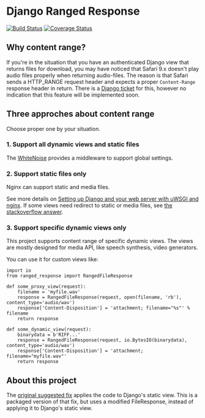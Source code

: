 # Django Ranged Response
[![Build Status](https://travis-ci.org/i3thuan5/django-ranged-response.svg?branch=master)](https://travis-ci.org/i3thuan5/django-ranged-response)
[![Coverage Status](https://coveralls.io/repos/github/i3thuan5/django-ranged-response/badge.svg?branch=master)](https://coveralls.io/github/i3thuan5/django-ranged-response?branch=master)

## Why content range?
If you're in the situation that you have an authenticated Django view that returns
files for download, you may have noticed that Safari 9.x doesn't play audio files
properly when returning audio-files. The reason is that Safari sends a HTTP_RANGE request header and expects a proper `Content-Range` response header in return.
There is a [Django ticket](https://code.djangoproject.com/ticket/22479)
for this, however no indication that this feature will be implemented soon.


## Three approches about content range
Choose proper one by your situation.

### 1. Support all dynamic views and static files
The [WhiteNoise](http://whitenoise.evans.io/en/stable/index.html) provides a middleware to support global settings.

### 2. Support static files only
Nginx can support static and media files.

See more details on [Setting up Django and your web server with uWSGI and nginx](http://uwsgi-docs.readthedocs.io/en/latest/tutorials/Django_and_nginx.html#configure-nginx-for-your-site). If some views need redirect to static or media files, see [the stackoverflow answer](https://stackoverflow.com/a/23404382/3640653).

### 3. Support specific dynamic views only
This project supports content range of specific dynamic views. The views are mostly designed for media API, like speech synthesis, video generators.

You can use it for custom views like:

    import io
    from ranged_response import RangedFileResponse

    def some_proxy_view(request):
        filename = 'myfile.wav'
        response = RangedFileResponse(request, open(filename, 'rb'), content_type='audio/wav')
        response['Content-Disposition'] = 'attachment; filename="%s"' % filename
        return response

    def some_dynamic_view(request):
        binarydata = b'RIFF...'
        response = RangedFileResponse(request, io.BytesIO(binarydata), content_type='audio/wav')
        response['Content-Disposition'] = 'attachment; filename="myfile.wav"'
        return response


## About this project
The [original suggested fix](https://github.com/satchamo/django/commit/2ce75c5c4bee2a858c0214d136bfcd351fcde11d)
applies the code to Django's static view. This is a packaged version of that fix,
but uses a modified FileResponse, instead of applying it to Django's static view.

